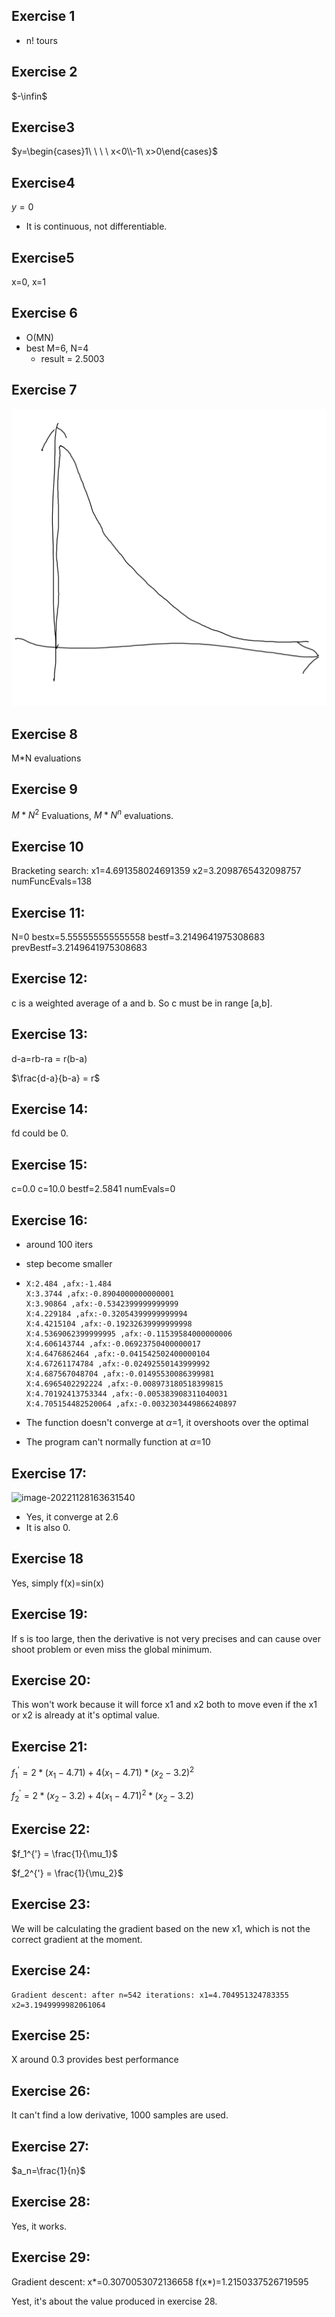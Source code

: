 ## Exercise 1

- n! tours

## Exercise 2

$-\infin$

## Exercise3

$y=\begin{cases}1\ \ \ \ x<0\\-1\ x>0\end{cases}$

## Exercise4

$y=0$

- It is continuous, not differentiable.

## Exercise5

x=0, x=1

## Exercise 6

- O(MN)
- best M=6, N=4
  - result = 2.5003

## Exercise 7

![image-20221128160017973](work.assets/image-20221128160017973.png)

## Exercise 8

M*N evaluations

## Exercise 9

$M*N^2$ Evaluations, $M*N^n$ evaluations.

## Exercise 10

Bracketing search: x1=4.691358024691359 x2=3.2098765432098757 numFuncEvals=138

## Exercise 11:

N=0 bestx=5.555555555555558 bestf=3.2149641975308683 prevBestf=3.2149641975308683

## Exercise 12:

c is a weighted average of a and b. So c must be in range [a,b].

## Exercise 13:

d-a=rb-ra = r(b-a)

$\frac{d-a}{b-a} = r$

## Exercise 14:

fd could be 0.

## Exercise 15:

c=0.0 c=10.0 bestf=2.5841 numEvals=0

## Exercise 16:

- around 100 iters

- step become smaller

- ```
  X:2.484 ,afx:-1.484
  X:3.3744 ,afx:-0.8904000000000001
  X:3.90864 ,afx:-0.5342399999999999
  X:4.229184 ,afx:-0.32054399999999994
  X:4.4215104 ,afx:-0.19232639999999998
  X:4.5369062399999995 ,afx:-0.11539584000000006
  X:4.606143744 ,afx:-0.06923750400000017
  X:4.6476862464 ,afx:-0.041542502400000104
  X:4.67261174784 ,afx:-0.02492550143999992
  X:4.687567048704 ,afx:-0.01495530086399981
  X:4.6965402292224 ,afx:-0.008973180518399815
  X:4.70192413753344 ,afx:-0.005383908311040031
  X:4.705154482520064 ,afx:-0.0032303449866240897
  ```

- The function doesn't converge at $\alpha$=1, it overshoots over the optimal

- The program can't normally function at $\alpha$=10

## Exercise 17:

![image-20221128163631540](work.assets/image-20221128163631540.png)

- Yes, it converge at 2.6
- It is also 0.

## Exercise 18

Yes, simply f(x)=sin(x)

## Exercise 19:

If s is too large, then the derivative is not very precises and can cause over shoot problem or even miss the global minimum.  

## Exercise 20:

This won't work because it will force x1 and x2 both to move even if the x1 or x2 is already at it's optimal value.



## Exercise 21:

$f_1^{'}=2*(x_1-4.71)+4(x_1-4.71)*(x_2-3.2)^2$

$f_2^{'}=2*(x_2-3.2)+4(x_1-4.71)^2*(x_2-3.2)$

## Exercise 22:

$f_1^{'} = \frac{1}{\mu_1}$

$f_2^{'} = \frac{1}{\mu_2}$

## Exercise 23:

We will be calculating the gradient based on the new x1, which is not the correct gradient at the moment.

## Exercise 24:

```
Gradient descent: after n=542 iterations: x1=4.704951324783355 x2=3.1949999982061064
```

## Exercise 25:

X around 0.3 provides best performance

## Exercise 26:

It can't find a low derivative, 1000 samples are used.

## Exercise 27:

$a_n=\frac{1}{n}$

## Exercise 28:

Yes, it works. 

## Exercise 29:

Gradient descent: x*=0.3070053072136658 f(x*)=1.2150337526719595

Yest, it's about the value produced in exercise 28.
